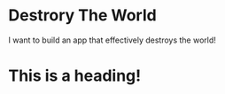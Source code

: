 # Destrory The World
I want to build an app that effectively destroys the world!

<h1>This is a heading!</h1>
